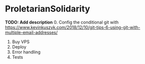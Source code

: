 # ProletarianSolidarity

**TODO: Add description**
0. Config the conditional git with https://www.kevinkuszyk.com/2018/12/10/git-tips-6-using-git-with-multiple-email-addresses/
1. Buy VPS
2. Deploy
3. Error handling
4. Tests


